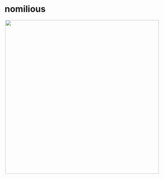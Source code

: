 # nomilious
<div id="header" align="center">
  <img src="https://media3.giphy.com/media/KNP5EQE5n2nczSFYpD/giphy.gif?cid=ecf05e47c6x1cmqjw0xxuz1bt6bz7j95qkyvb6i45zraybve&rid=giphy.gif&ct=g" width="500"/>
</div>


